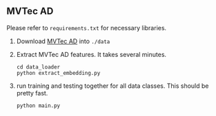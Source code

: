 ## MVTec AD
Please refer to `requirements.txt` for necessary libraries.

1. Download [MVTec AD](https://www.mvtec.com/company/research/datasets/mvtec-ad) into `./data`
2. Extract MVTec AD features. It takes several minutes.
   
   ```
   cd data_loader
   python extract_embedding.py
   ```
3. run training and testing together for all data classes. This should be pretty fast.
   
   ```
   python main.py
   ```
